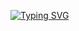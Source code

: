 [![Typing SVG](https://readme-typing-svg.demolab.com?font=JetBrains+Mono&weight=500&size=18&pause=1000&color=EE5F00&center=true&vCenter=true&width=467&lines=I'm+Omar+Abuelkhier+!;Full+Stack+Developer;PHP+%7C+Laravel+%7C+SQL+%7C+TypeScript+%7C+Angular)](https://git.io/typing-svg)
<!--
**omarabuelkhier/omarabuelkhier** is a ✨ _special_ ✨ repository because its `README.md` (this file) appears on your GitHub profile.

Here are some ideas to get you started:

- 🔭 I’m currently working on ...
- 🌱 I’m currently learning ...
- 👯 I’m looking to collaborate on ...
- 🤔 I’m looking for help with ...
- 💬 Ask me about ...
- 📫 How to reach me: ...
- 😄 Pronouns: ...
- ⚡ Fun fact: ...
-->
